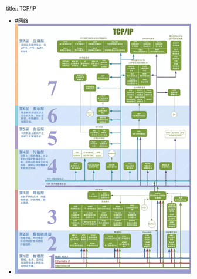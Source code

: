 title:: TCP/IP

- #网络
- ![d4dea194a0df5737bc22b8d792a74a0.jpg](../assets/d4dea194a0df5737bc22b8d792a74a0_1662713564361_0.jpg)